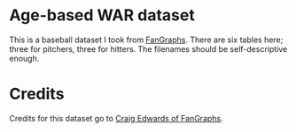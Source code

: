 # Age-based WAR dataset

This is a baseball dataset I took from [FanGraphs](https://blogs.fangraphs.com/instagraphs/changes-in-war-and-playing-time-based-on-age-since-1980/). There are six tables here; three for pitchers, three for hitters. The filenames should be self-descriptive enough.

# Credits

Credits for this dataset go to [Craig Edwards of FanGraphs](https://blogs.fangraphs.com/author/craigjedwards/).
